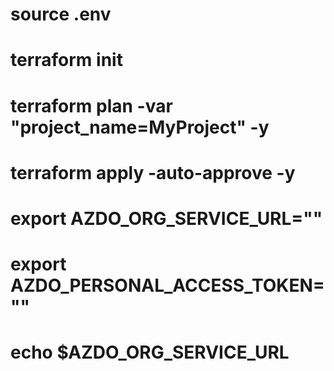 # source .env
# terraform init
# terraform plan -var "project_name=MyProject" -y
# terraform apply -auto-approve -y

# export AZDO_ORG_SERVICE_URL=""
# export AZDO_PERSONAL_ACCESS_TOKEN=""

# echo $AZDO_ORG_SERVICE_URL